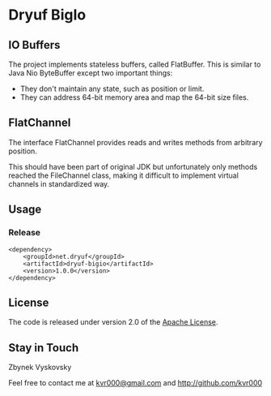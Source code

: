 # Dryuf BigIo

## IO Buffers

The project implements stateless buffers, called FlatBuffer. This is similar to
Java Nio ByteBuffer except two important things:

- They don't maintain any state, such as position or limit.
- They can address 64-bit memory area and map the 64-bit size files.


## FlatChannel

The interface FlatChannel provides reads and writes methods from arbitrary
position.

This should have been part of original JDK but unfortunately only methods
reached the FileChannel class, making it difficult to implement virtual
channels in standardized way.

## Usage

### Release

```
<dependency>
	<groupId>net.dryuf</groupId>
	<artifactId>dryuf-bigio</artifactId>
	<version>1.0.0</version>
</dependency>
```

## License

The code is released under version 2.0 of the [Apache License][].


## Stay in Touch

Zbynek Vyskovsky

Feel free to contact me at kvr000@gmail.com and http://github.com/kvr000

[Apache License]: http://www.apache.org/licenses/LICENSE-2.0
